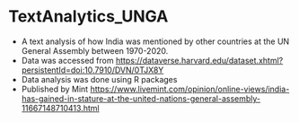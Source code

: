 # TextAnalytics_UNGA
- A text analysis of how India was mentioned by other countries at the UN General Assembly between 1970-2020.
- Data was accessed from https://dataverse.harvard.edu/dataset.xhtml?persistentId=doi:10.7910/DVN/0TJX8Y
- Data analysis was done using R packages
- Published by Mint https://www.livemint.com/opinion/online-views/india-has-gained-in-stature-at-the-united-nations-general-assembly-11667148710413.html
